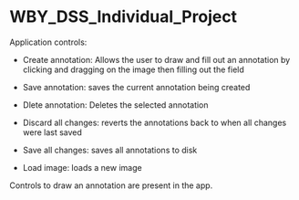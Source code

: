 # WBY_DSS_Individual_Project

Application controls:
* Create annotation: Allows the user to draw and fill out an annotation by clicking and dragging on the image then filling out the field
* Save annotation: saves the current annotation being created
* Dlete annotation: Deletes the selected annotation

* Discard all changes: reverts the annotations back to when all changes were last saved
* Save all changes: saves all annotations to disk

* Load image: loads a new image

Controls to draw an annotation are present in the app.